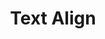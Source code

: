 ---
# Feel free to add content and custom Front Matter to this file.
# To modify the layout, see https://jekyllrb.com/docs/themes/#overriding-theme-defaults

pageID: textAlign
category: "Font Properties"
title: Text Align
description: Aligns the element's text.
syntax: 
  - data-h2-text-align="MEDIA(ALIGNMENT)"
notes:
examples:
---